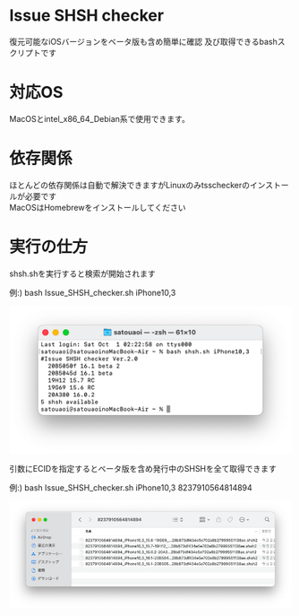# Issue SHSH checker

復元可能なiOSバージョンをベータ版も含め簡単に確認 及び取得できるbashスクリプトです


# 対応OS

MacOSとintel_x86_64_Debian系で使用できます。

# 依存関係

ほとんどの依存関係は自動で解決できますがLinuxのみtsscheckerのインストールが必要です  
MacOSはHomebrewをインストールしてください  

# 実行の仕方

shsh.shを実行すると検索が開始されます  

例:) bash Issue_SHSH_checker.sh iPhone10,3  

![test](Docs/test.png)

引数にECIDを指定するとベータ版を含め発行中のSHSHを全て取得できます  

例:) bash Issue_SHSH_checker.sh iPhone10,3 8237910564814894  

![test](Docs/shsh.png)